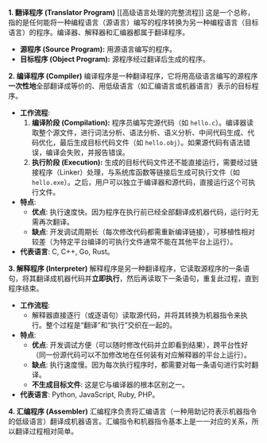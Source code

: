 
**1. 翻译程序 (Translator Program)**   [[高级语言处理的完整流程]] 
这是一个总称，指的是任何能将一种编程语言（源语言）编写的程序转换为另一种编程语言（目标语言）的程序。编译器、解释器和汇编器都属于翻译程序。
*   **源程序 (Source Program):** 用源语言编写的程序。
*   **目标程序 (Object Program):** 源程序经过翻译后生成的程序。

**2. 编译程序 (Compiler)**
编译程序是一种翻译程序，它将用高级语言编写的源程序**一次性地**全部翻译成等价的、用低级语言（如汇编语言或机器语言）表示的目标程序。

*   **工作流程**:
    1.  **编译阶段 (Compilation):** 程序员编写完源代码（如 `hello.c`）。编译器读取整个源文件，进行词法分析、语法分析、语义分析、中间代码生成、代码优化，最后生成目标代码文件（如 `hello.obj`）。如果源代码有语法错误，编译会失败，并报告错误。
    2.  **执行阶段 (Execution):** 生成的目标代码文件还不能直接运行，需要经过链接程序（Linker）处理，与系统库函数等链接后生成可执行文件（如 `hello.exe`）。之后，用户可以独立于编译器和源代码，直接运行这个可执行文件。
*   **特点**:
    *   **优点**: 执行速度快。因为程序在执行前已经全部翻译成机器代码，运行时无需再次翻译。
    *   **缺点**: 开发调试周期长（每次修改代码都需重新编译链接），可移植性相对较差（为特定平台编译的可执行文件通常不能在其他平台上运行）。
*   **代表语言**: C, C++, Go, Rust。

**3. 解释程序 (Interpreter)**
解释程序是另一种翻译程序，它读取源程序的一条语句，将其翻译成机器代码并**立即执行**，然后再读取下一条语句，重复此过程，直到程序结束。

*   **工作流程**:
    *   解释器直接逐行（或逐语句）读取源代码，并将其转换为机器指令来执行。整个过程是“翻译”和“执行”交织在一起的。
*   **特点**:
    *   **优点**: 开发调试方便（可以随时修改代码并立即看到结果），跨平台性好（同一份源代码可以不加修改地在任何装有对应解释器的平台上运行）。
    *   **缺点**: 执行速度慢。因为每次执行程序时，都需要对每一条语句进行实时翻译。
    *   **不生成目标文件**: 这是它与编译器的根本区别之一。
*   **代表语言**: Python, JavaScript, Ruby, PHP。

**4. 汇编程序 (Assembler)**
汇编程序负责将汇编语言（一种用助记符表示机器指令的低级语言）翻译成机器语言。汇编指令和机器指令基本上是一一对应的关系，所以翻译过程相对简单。